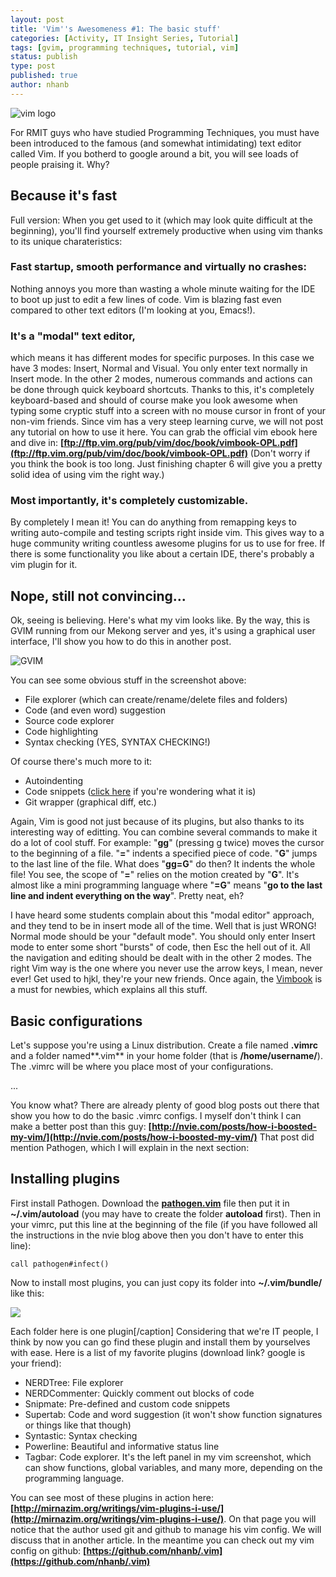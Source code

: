 ```yaml
---
layout: post
title: 'Vim''s Awesomeness #1: The basic stuff'
categories: [Activity, IT Insight Series, Tutorial]
tags: [gvim, programming techniques, tutorial, vim]
status: publish
type: post
published: true
author: nhanb
---
```


![vim logo](http://rmitc.org/wp-content/uploads/2012/11/vim-editor_logo-300x300.png)

For RMIT guys who have studied Programming Techniques, you must have
been introduced to the famous (and somewhat intimidating) text editor
called Vim. If you botherd to google around a bit, you will see loads of
people praising it. Why?

## Because it's fast

Full version: When you get used to it (which may look quite difficult at
the beginning), you'll find yourself extremely productive when using vim
thanks to its unique charateristics:

### Fast startup, smooth performance and virtually no crashes:

Nothing annoys you more than wasting a whole minute waiting for the IDE
to boot up just to edit a few lines of code. Vim is blazing fast even
compared to other text editors (I'm looking at you, Emacs!).

### It's a "modal" text editor,

which means it has different modes for specific purposes. In this case
we have 3 modes: Insert, Normal and Visual. You only enter text normally
in Insert mode. In the other 2 modes, numerous commands and actions can
be done through quick keyboard shortcuts. Thanks to this, it's
completely keyboard-based and should of course make you look awesome
when typing some cryptic stuff into a screen with no mouse cursor in
front of your non-vim friends. Since vim has a very steep learning
curve, we will not post any tutorial on how to use it here. You can grab
the official vim ebook here and dive in:
**[ftp://ftp.vim.org/pub/vim/doc/book/vimbook-OPL.pdf](ftp://ftp.vim.org/pub/vim/doc/book/vimbook-OPL.pdf)**
(Don't worry if you think the book is too long. Just finishing chapter 6
will give you a pretty solid idea of using vim the right way.)

### Most importantly, it's **completely customizable**.

By completely I mean it! You can do anything from remapping keys to
writing auto-compile and testing scripts right inside vim. This gives
way to a huge community writing countless awesome plugins for us to use
for free. If there is some functionality you like about a certain IDE,
there's probably a vim plugin for it.

## Nope, still not convincing...

Ok, seeing is believing. Here's what my vim looks like. By the way, this
is GVIM running from our Mekong server and yes, it's using a graphical
user interface, I'll show you how to do this in another post.

![GVIM](http://rmitc.org/wp-content/uploads/2012/11/01_gvim_screenshot-1024x557.png)

You can
see some obvious stuff in the screenshot above:

-   File explorer (which can create/rename/delete files and folders)
-   Code (and even word) suggestion
-   Source code explorer
-   Code highlighting
-   Syntax checking (YES, SYNTAX CHECKING!)

Of course there's much more to it:

-   Autoindenting
-   Code snippets ([click here](https://github.com/garbas/vim-snipmate)
    if you're wondering what it is)
-   Git wrapper (graphical diff, etc.)

Again, Vim is good not just because of its plugins, but also thanks to
its interesting way of editting. You can combine several commands to
make it do a lot of cool stuff. For example: "**gg**" (pressing g twice)
moves the cursor to the beginning of a file. "**=**" indents a specified
piece of code. "**G**" jumps to the last line of the file. What does
"**gg=G**" do then? It indents the whole file! You see, the scope of
"**=**" relies on the motion created by "**G**". It's almost like a mini
programming language where "**=G**" means "**go to the last line and
indent everything on the way**". Pretty neat, eh?

I have heard some
students complain about this "modal editor" approach, and they tend to
be in insert mode all of the time. Well that is just WRONG! Normal mode
should be your "default mode". You should only enter Insert mode to
enter some short "bursts" of code, then Esc the hell out of it. All the
navigation and editing should be dealt with in the other 2 modes. The
right Vim way is the one where you never use the arrow keys, I mean,
never ever! Get used to hjkl, they're your new friends. Once again, the
[Vimbook](ftp://ftp.vim.org/pub/vim/doc/book/vimbook-OPL.pdf) is a must
for newbies, which explains all this stuff.

## Basic configurations

Let's suppose you're using a Linux distribution. Create a file named
**.vimrc** and a folder named**.vim** in your home folder (that is
**/home/username/**). The .vimrc will be where you place most of your
configurations.

...

You know what? There are already plenty of good blog
posts out there that show you how to do the basic .vimrc configs. I
myself don't think I can make a better post than this
guy: **[http://nvie.com/posts/how-i-boosted-my-vim/](http://nvie.com/posts/how-i-boosted-my-vim/)**
That post did mention Pathogen, which I will explain in the next
section:

## Installing plugins

First install Pathogen. Download the [**pathogen.vim**](https://raw.github.com/tpope/vim-pathogen/master/autoload/pathogen.vim)
file then put it in **\~/.vim/autoload** (you may have to create the
folder **autoload** first). Then in your vimrc, put this line at the
beginning of the file (if you have followed all the instructions in the
nvie blog above then you don't have to enter this line):

    call pathogen#infect()

Now to install most plugins, you can just copy its folder into
**\~/.vim/bundle/** like this:

![](http://rmitc.org/wp-content/uploads/2012/11/02_bundle_folder.png)

Each folder here is one plugin[/caption] Considering that we're IT
people, I think by now you can go find these plugin and install them by
yourselves with ease. Here is a list of my favorite plugins (download
link? google is your friend):

-   NERDTree: File explorer
-   NERDCommenter: Quickly comment out blocks of code
-   Snipmate: Pre-defined and custom code snippets
-   Supertab: Code and word suggestion (it won't show function
    signatures or things like that though)
-   Syntastic: Syntax checking
-   Powerline: Beautiful and informative status line
-   Tagbar: Code explorer. It's the left panel in my vim screenshot,
    which can show functions, global variables, and many more, depending
    on the programming language.

You can see most of these plugins in action
here: **[http://mirnazim.org/writings/vim-plugins-i-use/](http://mirnazim.org/writings/vim-plugins-i-use/)**.
On that page you will notice that the author used git and github to
manage his vim config. We will discuss that in another article. In the
meantime you can check out my vim config on
github: **[https://github.com/nhanb/.vim](https://github.com/nhanb/.vim)**
